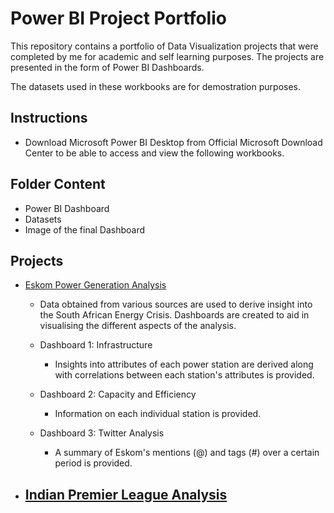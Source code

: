 # Power BI Project Portfolio
This repository contains a portfolio of Data Visualization projects that were completed by me for academic and self learning purposes. The projects are presented in the form of Power BI Dashboards.

The datasets used in these workbooks are for demostration purposes.

## Instructions
- Download Microsoft Power BI Desktop from Official Microsoft Download Center to be able to access and view the following workbooks.

## Folder Content
- Power BI Dashboard
- Datasets
- Image of the final Dashboard

## Projects
- [Eskom Power Generation Analysis](https://github.com/Seni88/PowerBI_Project_Portfolio/tree/main/Eskom%20Power%20Generation%20Analysis)
    - Data obtained from various sources are used to derive insight into the South African Energy Crisis. Dashboards are created to aid in visualising the different aspects of the analysis.

    - Dashboard 1: Infrastructure
        - Insights into attributes of each power station are derived along with correlations between each station's attributes is provided.
    
    - Dashboard 2: Capacity and Efficiency
        - Information on each individual station is provided.
    
    - Dashboard 3: Twitter Analysis
        - A summary of Eskom's mentions (@) and tags (#) over a certain period is provided.

- [Indian Premier League Analysis]()
    - 
